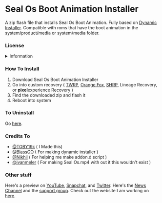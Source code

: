 # Seal Os Boot Animation Installer
A zip flash file that installs Seal Os Boot Animation.
Fully based on [Dynamic Installer](https://forum.xda-developers.com/t/zip-dual-installer-dynamic-installer-stable-4-6-b-android-10-or-earlier.4279541/).
Compatible with roms that have the boot animation in the system/product/media or system/media folder.
### License
<details>
<summary>Information</summary>
    This program is free software: you can redistribute it and/or modify
    it under the terms of the GNU General Public License as published by
    the Free Software Foundation, either version 3 of the License, or
    (at your option) any later version.
    This program is distributed in the hope that it will be useful,
    but WITHOUT ANY WARRANTY; without even the implied warranty of
    MERCHANTABILITY or FITNESS FOR A PARTICULAR PURPOSE.  See the
    GNU General Public License for more details.
</details>

### How To Install
1. Download Seal Os Boot Animation Installer
2. Go into custom recovery ( [TWRP](http://twrp.me/), [Orange Fox](https://orangefox.download/), [SHRP](https://skyhawkrecovery.github.io/Devices.html), Lineage Recovery, or **pixel**experience Recovery )
3. Find the downloaded zip and flash it
4. Reboot into system

### To Uninstall
Go [here](https://github.com/TOBY19k/Boot-Animation-Uninstaller-).

### Credits To
- [@TOBY19k](https://forum.xda-developers.com/m/toby19k.12326709/) ( I Made this)
- [@BlassGO](https://forum.xda-developers.com/m/blassgo.11402469/) ( For making dynamic installer )
- [@Nikhil](https://forum.xda-developers.com/m/nikhil.4867515/) ( For helping me make addon.d script )
- [@ivanmeler](https://forum.xda-developers.com/m/ivan_meler.4610599/) ( For making Seal Os.mp4 with out it this wouldn't exist )

### Other stuff 
Here's a preview on [YouTube](https://youtu.be/T2lpjj9OCqg), [Snapchat](https://t.snapchat.com/cPVb7ytw), and [Twitter](https://twitter.com/TOBY19k/status/1591177363160793110?t=LMCgZQttGzNYVd0nxLv-0Q&s=19).
Here's the [News Channel](https://t.me/sealosinstaller) 
and the [support group](https://t.me/sealosbootanimationinstaller).
Check out the website I am working on [here](https://toby19k.github.io/Seal-Os-Boot-Animation-Website/).
